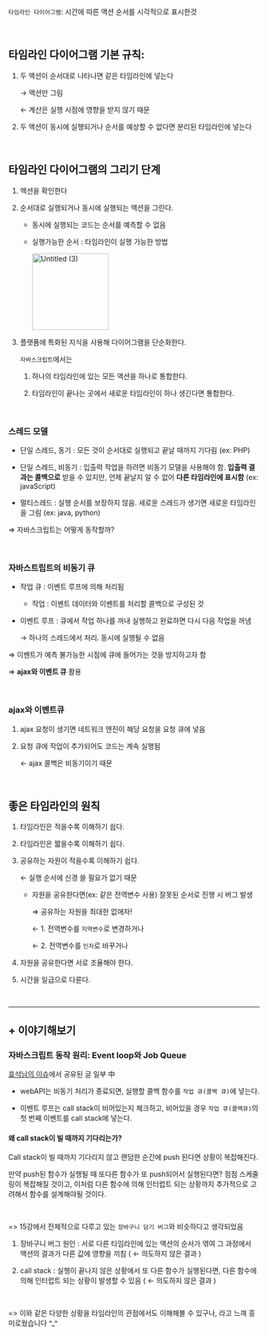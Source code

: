 `타임라인 다이어그램`: 시간에 따른 액션 순서를 시각적으로 표시한것

<br/>

## 타임라인 다이어그램 기본 규칙:

1. 두 액션이 순서대로 나타나면 같은 타임라인에 넣는다
    
    → 액션만 그림
    
    ← 계산은 실행 시점에 영향을 받지 않기 때문
    
2. 두 액션이 동시에 실행되거나 순서를 예상할 수 없다면 분리된 타임라인에 넣는다

<br/>

## 타임라인 다이어그램의 그리기 단계

1. 액션을 확인한다
2. 순서대로 실행되거나 동시에 실행되는 액션을 그린다.
    - 동시에 실행되는 코드는 순서를 예측할 수 없음
    - 실행가능한 순서 : 타임라인이 실행 가능한 방법
        
        <img width="153" alt="Untitled (3)" src="https://github.com/HOJOON07/ssok-ssok/assets/102431281/79fb9939-aa74-48da-9848-65272eb2e59b">

        
3. 플랫폼에 특화된 지식을 사용해 다이어그램을 단순화한다.
    
    `자바스크립트`에서는
    
    1. 하나의 타임라인에  있는 모든 액션을 하나로 통합한다.

    2. 타임라인이 끝나는 곳에서 새로운 타임라인이 하나 생긴다면 통합한다.

<br/>

### 스레드 모델

- 단일 스레드, 동기 : 모든 것이 순서대로 실행되고 끝날 때까지 기다림 (ex: PHP)

- 단일 스레드, 비동기 : 입출력 작업을 하려면 비동기 모델을 사용해야 함. **입출력 결과는 콜백으로** 받을 수 있지만, 언제 끝날지 알 수 없어 **다른 타임라인에 표시함** (ex: javaScript)
- 멀티스레드 : 실행 순서를 보장하지 않음. 새로운 스레드가 생기면 새로운 타임라인을 그림 (ex: java, python)

⇒ 자바스크립트는 어떻게 동작할까?

<br/>

### 자바스트립트의 비동기 큐

- 작업 큐 : 이벤트 루프에 의해 처리됨
    - 작업 : 이벤트 데이터와 이벤트를 처리할 콜백으로 구성된 것
- 이벤트 루프 : 큐에서 작업 하나를 꺼내 실행하고 완료하면 다시 다음 작업을 꺼냄
    
    → 하나의 스레드에서 처리. 동시에 실행될 수 없음
    

⇒ 이벤트가 예측 불가능한 시점에 큐에 들어가는 것을 방지하고자 함

⇒ **ajax와 이벤트 큐** 활용

<br/>

### ajax와 이벤트큐

1. ajax 요청이 생기면 네트워크 엔진이 해당 요청을 요청 큐에 넣음
2. 요청 큐에 작업이 추가되어도 코드는 계속 실행됨
    
    ← ajax 콜백은 비동기이기 때문
    

<br/>

## 좋은 타임라인의 원칙

1. 타임라인은 적을수록 이해하기 쉽다.
2. 타임라인은 짧을수록 이해하기 쉽다.
3. 공유하는 자원이 적을수록 이해하기 쉽다.
    
    ← 실행 순서에 신경 쓸 필요가 없기 때문
    
    - 자원을 공유한다면(ex: 같은 전역변수 사용) 잘못된 순서로 진행 시 버그 발생
        
        ⇒ 공유하는 자원을 최대한 없애자!
        
        ← 1. 전역변수를 `지역변수`로 변경하거나
        
        ← 2. 전역변수를 `인자`로 바꾸거나
        
4. 자원을 공유한다면 서로 조율해야 한다.
5. 시간을 일급으로 다룬다.


<br/>

----

## + 이야기해보기
### 자바스크립트 동작 원리: Event loop와 Job Queue

[효석님의 이슈](https://github.com/HOJOON07/ssok-ssok/issues/46)에서 공유된 글 일부 中


- webAPI는 비동기 처리가 종료되면, 실행할 콜백 함수를 `작업 큐(콜백 큐)`에 넣는다. 

- 이벤트 루프는 call stack이 비어있는지 체크하고, 비어있을 경우 `작업 큐(콜백큐)`의 첫 번째 이벤트를 call stack에 넣는다.


#### 왜 call stack이 빌 때까지 기다리는가?

Call stack이 빌 때까지 기다리지 않고 랜덤한 순간에 push 된다면 상황이 복잡해진다. 

만약 push된 함수가 실행될 때 또다른 함수가 또 push되어서 실행된다면? 점점 스케줄링이 복잡해질 것이고, 이처럼 다른 함수에 의해 인터럽트 되는 상황까지 추가적으로 고려해서 함수를 설계해야될 것이다.

<br/>

=> 15강에서 전체적으로 다루고 있는 `장바구니 담기 버그`와 비슷하다고 생각되었음

1. 장바구니 버그 원인 : 서로 다른 타임라인에 있는 액션의 순서가 엮여 그 과정에서 액션의 결과가 다른 값에 영향을 끼침 ( ← 의도하지 않은 결과 )

2. call stack : 실행이 끝나지 않은 상황에서 또 다른 함수가 실행된다면, 다른 함수에 의해 인터럽트 되는 상황이 발생할 수 있음 ( ← 의도하지 않은 결과 )

<br/>

=> 이와 같은 다양한 상황을 타임라인의 관점에서도 이해해볼 수 있구나, 라고 느껴 흥미로웠습니다 ^_^